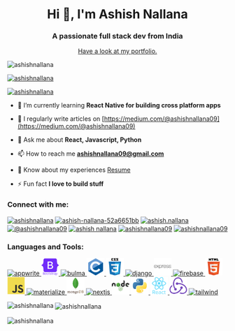 <h1 align="center">Hi 👋, I'm Ashish Nallana</h1>
<h3 align="center">A passionate full stack dev from India</h3>
<p align="center"><a href="https://ashishnallana.github.io/portfolio/" target="_blank" rel="noreferrer">Have a look at my portfolio.</a></p>

<p align="left"> <img src="https://komarev.com/ghpvc/?username=ashishnallana&label=Profile%20views&color=0e75b6&style=flat" alt="ashishnallana" /> </p>

<p align="left"> <a href="https://github.com/ryo-ma/github-profile-trophy"><img src="https://github-profile-trophy.vercel.app/?username=ashishnallana&theme=algolia"" alt="ashishnallana" /></a> </p>

<p align="left"> <a href="https://twitter.com/ashishnallana" target="blank"><img src="https://img.shields.io/twitter/follow/ashishnallana?logo=twitter&style=for-the-badge" alt="ashishnallana" /></a> </p>

- 🌱 I’m currently learning **React Native for building cross platform apps**

- 📝 I regularly write articles on [https://medium.com/@ashishnallana09](https://medium.com/@ashishnallana09)

- 💬 Ask me about **React, Javascript, Python**

- 📫 How to reach me **ashishnallana09@gmail.com**

- 📄 Know about my experiences [Resume](https://ashishnallana.github.io/resume-redirector/)

- ⚡ Fun fact **I love to build stuff**

<h3 align="left">Connect with me:</h3>
<p align="left">
<a href="https://twitter.com/ashishnallana" target="blank"><img align="center" src="https://raw.githubusercontent.com/rahuldkjain/github-profile-readme-generator/master/src/images/icons/Social/twitter.svg" alt="ashishnallana" height="30" width="40" /></a>
<a href="https://linkedin.com/in/ashish-nallana-52a6651bb" target="blank"><img align="center" src="https://raw.githubusercontent.com/rahuldkjain/github-profile-readme-generator/master/src/images/icons/Social/linked-in-alt.svg" alt="ashish-nallana-52a6651bb" height="30" width="40" /></a>
<a href="https://instagram.com/ashish.nallana" target="blank"><img align="center" src="https://raw.githubusercontent.com/rahuldkjain/github-profile-readme-generator/master/src/images/icons/Social/instagram.svg" alt="ashish.nallana" height="30" width="40" /></a>
<a href="https://medium.com/@ashishnallana09" target="blank"><img align="center" src="https://raw.githubusercontent.com/rahuldkjain/github-profile-readme-generator/master/src/images/icons/Social/medium.svg" alt="@ashishnallana09" height="30" width="40" /></a>
<a href="https://www.youtube.com/c/ashish nallana" target="blank"><img align="center" src="https://raw.githubusercontent.com/rahuldkjain/github-profile-readme-generator/master/src/images/icons/Social/youtube.svg" alt="ashish nallana" height="30" width="40" /></a>
<a href="https://www.hackerrank.com/ashishnallana09" target="blank"><img align="center" src="https://raw.githubusercontent.com/rahuldkjain/github-profile-readme-generator/master/src/images/icons/Social/hackerrank.svg" alt="ashishnallana09" height="30" width="40" /></a>
<a href="https://www.leetcode.com/ashishnallana09" target="blank"><img align="center" src="https://raw.githubusercontent.com/rahuldkjain/github-profile-readme-generator/master/src/images/icons/Social/leet-code.svg" alt="ashishnallana09" height="30" width="40" /></a>
</p>

<h3 align="left">Languages and Tools:</h3>
<p align="left"> <a href="https://appwrite.io" target="_blank" rel="noreferrer"> <img src="https://www.vectorlogo.zone/logos/appwriteio/appwriteio-icon.svg" alt="appwrite" width="40" height="40"/> </a> <a href="https://getbootstrap.com" target="_blank" rel="noreferrer"> <img src="https://raw.githubusercontent.com/devicons/devicon/master/icons/bootstrap/bootstrap-plain-wordmark.svg" alt="bootstrap" width="40" height="40"/> </a> <a href="https://bulma.io/" target="_blank" rel="noreferrer"> <img src="https://raw.githubusercontent.com/gilbarbara/logos/804dc257b59e144eaca5bc6ffd16949752c6f789/logos/bulma.svg" alt="bulma" width="40" height="40"/> </a> <a href="https://www.cprogramming.com/" target="_blank" rel="noreferrer"> <img src="https://raw.githubusercontent.com/devicons/devicon/master/icons/c/c-original.svg" alt="c" width="40" height="40"/> </a> <a href="https://www.w3schools.com/css/" target="_blank" rel="noreferrer"> <img src="https://raw.githubusercontent.com/devicons/devicon/master/icons/css3/css3-original-wordmark.svg" alt="css3" width="40" height="40"/> </a> <a href="https://www.djangoproject.com/" target="_blank" rel="noreferrer"> <img src="https://cdn.worldvectorlogo.com/logos/django.svg" alt="django" width="40" height="40"/> </a> <a href="https://expressjs.com" target="_blank" rel="noreferrer"> <img src="https://raw.githubusercontent.com/devicons/devicon/master/icons/express/express-original-wordmark.svg" alt="express" width="40" height="40"/> </a> <a href="https://firebase.google.com/" target="_blank" rel="noreferrer"> <img src="https://www.vectorlogo.zone/logos/firebase/firebase-icon.svg" alt="firebase" width="40" height="40"/> </a> <a href="https://www.w3.org/html/" target="_blank" rel="noreferrer"> <img src="https://raw.githubusercontent.com/devicons/devicon/master/icons/html5/html5-original-wordmark.svg" alt="html5" width="40" height="40"/> </a> <a href="https://developer.mozilla.org/en-US/docs/Web/JavaScript" target="_blank" rel="noreferrer"> <img src="https://raw.githubusercontent.com/devicons/devicon/master/icons/javascript/javascript-original.svg" alt="javascript" width="40" height="40"/> </a> <a href="https://materializecss.com/" target="_blank" rel="noreferrer"> <img src="https://raw.githubusercontent.com/prplx/svg-logos/5585531d45d294869c4eaab4d7cf2e9c167710a9/svg/materialize.svg" alt="materialize" width="40" height="40"/> </a> <a href="https://www.mongodb.com/" target="_blank" rel="noreferrer"> <img src="https://raw.githubusercontent.com/devicons/devicon/master/icons/mongodb/mongodb-original-wordmark.svg" alt="mongodb" width="40" height="40"/> </a> <a href="https://nextjs.org/" target="_blank" rel="noreferrer"> <img src="https://cdn.worldvectorlogo.com/logos/nextjs-2.svg" alt="nextjs" width="40" height="40"/> </a> <a href="https://nodejs.org" target="_blank" rel="noreferrer"> <img src="https://raw.githubusercontent.com/devicons/devicon/master/icons/nodejs/nodejs-original-wordmark.svg" alt="nodejs" width="40" height="40"/> </a> <a href="https://www.python.org" target="_blank" rel="noreferrer"> <img src="https://raw.githubusercontent.com/devicons/devicon/master/icons/python/python-original.svg" alt="python" width="40" height="40"/> </a> <a href="https://reactjs.org/" target="_blank" rel="noreferrer"> <img src="https://raw.githubusercontent.com/devicons/devicon/master/icons/react/react-original-wordmark.svg" alt="react" width="40" height="40"/> </a> <a href="https://redux.js.org" target="_blank" rel="noreferrer"> <img src="https://raw.githubusercontent.com/devicons/devicon/master/icons/redux/redux-original.svg" alt="redux" width="40" height="40"/> </a> <a href="https://tailwindcss.com/" target="_blank" rel="noreferrer"> <img src="https://www.vectorlogo.zone/logos/tailwindcss/tailwindcss-icon.svg" alt="tailwind" width="40" height="40"/> </a> </p>

<p><img align="left" src="https://github-readme-stats.vercel.app/api/top-langs?username=ashishnallana&show_icons=true&locale=en&layout=compact&theme=algolia" alt="ashishnallana" /></p>

<p>&nbsp;<img align="center" src="https://github-readme-stats.vercel.app/api?username=ashishnallana&show_icons=true&locale=en&theme=algolia" alt="ashishnallana" /></p>

<p><img align="center" src="https://github-readme-streak-stats.herokuapp.com/?user=ashishnallana&theme=algolia" alt="ashishnallana" /></p>
